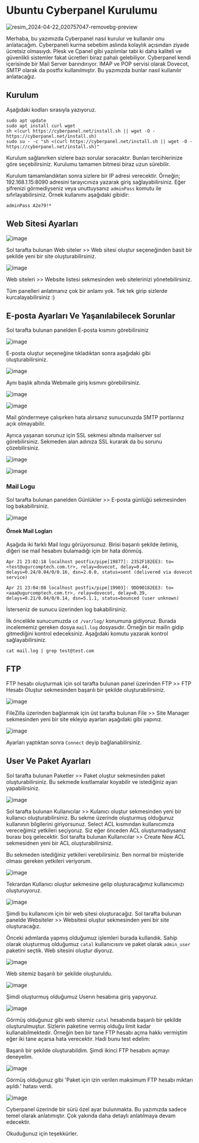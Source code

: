 # Ubuntu Cyberpanel Kurulumu



![resim_2024-04-22_020757047-removebg-preview](https://github.com/ugurcomptech/Ubuntu-Cyberpanel/assets/133202238/5b86508d-691a-47bf-8592-413101f5e95d)


Merhaba, bu yazımızda Cyberpanel nasıl kurulur ve kullanılır onu anlatacağım. Cyberpaneli kurma sebebim aslında kolaylık açısından ziyade ücretsiz olmasıydı. Plesk ve Cpanel gibi yazılımlar tabi ki daha kaliteli ve güvenlikli sistemler fakat ücretleri biraz pahalı gelebiliyor. Cyberpanel kendi içerisinde bir Mail Server barındırıyor. IMAP ve POP servisi olarak Dovecot, SMTP olarak da postfix kullanılmıştır. Bu yazımızda bunlar nasıl kullanılır anlatacağız. 

## Kurulum

Aşağıdaki kodları sırasıyla yazıyoruz.

```
sudo apt update
sudo apt install curl wget
sh <(curl https://cyberpanel.net/install.sh || wget -O - https://cyberpanel.net/install.sh)
sudo su - -c "sh <(curl https://cyberpanel.net/install.sh || wget -O - https://cyberpanel.net/install.sh)"
```


Kurulum sağlanırken sizlere bazı sorular soracaktır. Bunları tercihlerinize göre seçebilirsiniz.  Kurulumu tamamen bitmesi biraz uzun sürebilir.


Kurulum tamamlandıktan sonra sizlere bir IP adresi verecektir. Örneğin; 192.168.1.15:8090 adresini tarayıcınıza yazarak giriş sağlayabilirsiniz. Eğer şifrenizi görmediyseniz veya unuttuysanız `adminPass` komutu ile sıfırlayabilirsiniz. Örnek kullanımı aşağıdaki gibidir:

```
adminPass A2e79!*
```

##  Web Sitesi Ayarları

![image](https://github.com/ugurcomptech/Ubuntu-Cyberpanel/assets/133202238/d467a8c7-a88c-4d58-bf93-79cddd57c85e)

Sol tarafta bulunan Web siteler >> Web sitesi oluştur seçeneğinden basit bir şekilde yeni bir site oluşturabilirsiniz.

![image](https://github.com/ugurcomptech/Ubuntu-Cyberpanel/assets/133202238/884550a0-3a55-405c-b5a1-c2a26b2b1092)

Web siteleri >> Website listesi sekmesinden web sitelerinizi yönetebilirsiniz.


Tüm panelleri anlatmanız çok bir anlamı yok. Tek tek girip sizlerde kurcalayabilirsiniz :)




## E-posta Ayarları Ve Yaşanılabilecek Sorunlar 


Sol tarafta bulunan panelden E-posta kısmını görebilirsiniz

![image](https://github.com/ugurcomptech/Ubuntu-Cyberpanel/assets/133202238/a38df94a-1d31-467f-9561-8984166415ab)


E-posta oluştur seçeneğine tıkladıktan sonra aşağıdaki gibi oluşturabilirsiniz.

![image](https://github.com/ugurcomptech/Ubuntu-Cyberpanel/assets/133202238/86b141f1-f202-4659-be92-8e6b788ab7e7)


Aynı başlık altında Webmaile giriş kısmını görebilirsiniz.

![image](https://github.com/ugurcomptech/Ubuntu-Cyberpanel/assets/133202238/851f8b93-2731-44dc-a161-f0c85f24b01d)


![image](https://github.com/ugurcomptech/Ubuntu-Cyberpanel/assets/133202238/8df144fe-3c98-45e9-a815-00665f338287)


Mail göndermeye çalışırken hata alırsanız sunucunuzda SMTP portlarınız açık olmayabilir. 

Ayrıca yaşanan sorunuz için SSL sekmesi altında mailserver ssl görebilirsiniz. Sekmeden alan adınıza SSL kurarak da bu sorunu çözebilirsiniz.

![image](https://github.com/ugurcomptech/Ubuntu-Cyberpanel/assets/133202238/f57f8837-e316-4758-a303-db4f4b587fdc)


![image](https://github.com/ugurcomptech/Ubuntu-Cyberpanel/assets/133202238/4e803ec4-40a6-4f58-b147-b6eabe6405e8)



### Mail Logu

Sol tarafta bulunan panelden Günlükler >> E-posta günlüğü sekmesinden log bakabilirsiniz.

![image](https://github.com/ugurcomptech/Ubuntu-Cyberpanel/assets/133202238/49139a0a-367a-4cfe-baeb-76442a930b12)

#### Örnek Mail Logları

Aşağıda iki farklı Mail logu görüyorsunuz. Birisi başarılı şekilde iletimiş, diğeri ise mail hesabını bulamadığı için bir hata dönmüş.


```
Apr 21 23:02:18 localhost postfix/pipe[19877]: 2352F182EE3: to=<test@ugurcomptech.com.tr>, relay=dovecot, delay=0.44, delays=0.24/0.04/0/0.16, dsn=2.0.0, status=sent (delivered via dovecot service)
```

```
Apr 21 23:04:08 localhost postfix/pipe[19903]: 9DD90182EE3: to=<aaa@ugurcomptech.com.tr>, relay=dovecot, delay=0.39, delays=0.21/0.04/0/0.14, dsn=5.1.1, status=bounced (user unknown)
```


İsterseniz de sunucu üzerinden log bakabilirsiniz.

İlk öncelikle sunucumuzda `cd /var/log/` konumuna gidiyoruz. Burada incelememiz gereken dosya `mail.log` dosyasıdır. Örneğin bir mailin gidip gitmediğini kontrol edeceksiniz. Aşağıdaki komutu yazarak kontrol sağlayabilirsiniz.

```
cat mail.log | grep test@test.com
```


## FTP 

FTP hesabı oluşturmak için sol tarafta bulunan panel üzerinden FTP >> FTP Hesabı Oluştur sekmesinden başarılı bir şekilde oluşturabilirsiniz.

![image](https://github.com/ugurcomptech/Ubuntu-Cyberpanel/assets/133202238/28e53a9b-00a0-4d4c-8feb-80b3fbb274b0)


FileZilla üzerinden bağlanmak için üst tarafta bulunan File >> Site Manager sekmesinden yeni bir site ekleyip ayarları aşağıdaki gibi yapınız.

![image](https://github.com/ugurcomptech/Ubuntu-Cyberpanel/assets/133202238/8cf7af9d-db4e-45dc-bc04-72bc97a50b50)

Ayarları yaptıktan sonra `Connect` deyip bağlanabilirsiniz.


## User Ve Paket Ayarları


Sol tarafta bulunan Paketler >> Paket oluştur sekmesinden paket oluşturabilirsiniz. Bu sekmede kısıtlamalar koyabilir ve istediğiniz ayarı yapabilirsiniz.


![image](https://github.com/ugurcomptech/Ubuntu-Cyberpanel/assets/133202238/7b24d58a-68f7-4240-8d00-b3e21e81023a)


Sol tarafta bulunan Kullanıcılar >> Kulanıcı oluştur sekmesinden yeni bir kullanıcı oluşturabilirsiniz. Bu sekme üzerinde oluşturmuş olduğunuz kullanının bilgilerini giriyorsunuz. Select ACL kısmından kullanıcımıza vereceğimiz yetkileri seçiyoruz. Siz eğer önceden  ACL oluşturmadıysanız burası boş gelecektir. Sol tarafta bulunan Kullanıcılar >> Create New ACL sekmesidnen yeni bir ACL oluşturabilirsiniz.

Bu sekmeden istediğiniz yetkileri verebilirsiniz. Ben normal bir müşteride olması gereken yetkileri veriyorum. 

![image](https://github.com/ugurcomptech/Ubuntu-Cyberpanel/assets/133202238/b1a4febe-b32a-432a-bc27-c9f27c8b7680)



Tekrardan Kullanıcı oluştur sekmesine gelip oluşturacağımız kullanıcımızı oluşturuyoruz.


![image](https://github.com/ugurcomptech/Ubuntu-Cyberpanel/assets/133202238/7cae19f8-6e7d-4841-8805-0c3aa9e927d0)


Şimdi bu kullanıcım için bir web sitesi oluşturacağız. Sol tarafta bulunan panelde Websiteler >> Websitesi oluştur sekmesinden yeni bir site oluşturacağız. 

Önceki adımlarda yapmış olduğumuz işlemleri burada kullandık. Sahip olarak oluşturmuş olduğumuz `catal` kullanıcısını ve paket olarak `admin_user` paketini seçtik. Web sitesini oluştur diyoruz.

![image](https://github.com/ugurcomptech/Ubuntu-Cyberpanel/assets/133202238/ff538e1a-5587-499f-a17c-a6f5f270441f)


Web sitemiz başarılı bir şekilde oluşturuldu.

![image](https://github.com/ugurcomptech/Ubuntu-Cyberpanel/assets/133202238/f0e27614-bfc4-4a17-8481-d4d77f16ab03)


Şimdi oluşturmuş olduğumuz Userın hesabına giriş yapıyoruz.


![image](https://github.com/ugurcomptech/Ubuntu-Cyberpanel/assets/133202238/aac75229-3e76-4e68-82c8-7e4bcd1256cc)



Görmüş olduğunuz gibi web sitemiz `catal` hesabında başarılı bir şekilde oluşturulmuştur. Sizlerin paketine vermiş olduğu limit kadar kullanabilmektedir. Örneğin ben bir tane FTP hesabı açma hakkı vermiştim eğer iki tane açarsa hata verecektir. Hadi bunu test edelim:

Başarılı bir şekilde oluşturabildim. Şimdi ikinci FTP hesabını açmayı deneyelim.

![image](https://github.com/ugurcomptech/Ubuntu-Cyberpanel/assets/133202238/462803e8-eb0d-452b-92b1-0b9eb24500f4)


Görmüş olduğunuz gibi 'Paket için izin verilen maksimum FTP hesabı miktarı aşıldı.' hatası verdi.

![image](https://github.com/ugurcomptech/Ubuntu-Cyberpanel/assets/133202238/9b8faca7-0528-4485-8174-c31c98b32c8f)






Cyberpanel üzerinde bir sürü özel ayar bulunmakta. Bu yazımızda sadece temel olarak anlatımıştır. Çok yakında daha detaylı anlatılmaya devam edecektir.

Okuduğunuz için teşekkürler.

